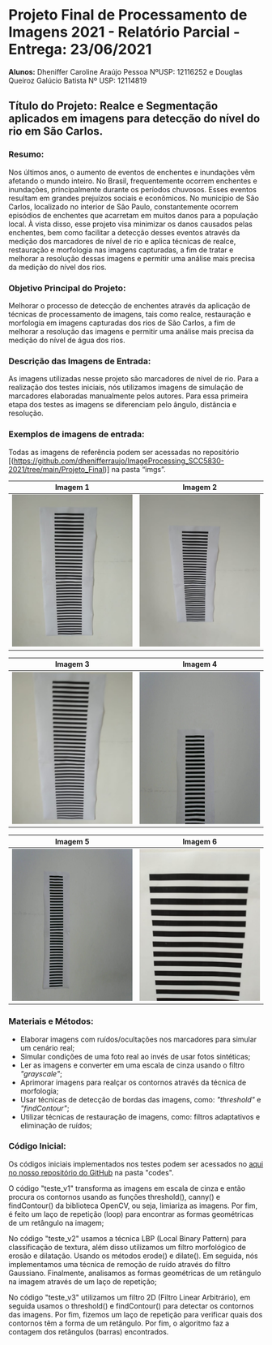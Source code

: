 # Projeto Final de Processamento de Imagens 2021 - Relatório Parcial - Entrega: 23/06/2021


**Alunos:** Dheniffer Caroline Araújo Pessoa NºUSP: 12116252 e Douglas Queiroz Galúcio Batista Nº USP: 12114819

## Título do Projeto: Realce e Segmentação aplicados em imagens para detecção do nível do rio em São Carlos.

### Resumo:

Nos últimos anos, o aumento de eventos de enchentes e inundações vêm afetando o mundo inteiro. No Brasil, frequentemente ocorrem enchentes e inundações, principalmente durante os períodos chuvosos. Esses eventos resultam em grandes prejuízos sociais e econômicos. No município de São Carlos, localizado no interior de São Paulo, constantemente ocorrem episódios de enchentes que acarretam em muitos danos para a população local. À vista disso, esse projeto visa minimizar os danos causados pelas enchentes, bem como facilitar a detecção desses eventos através da medição dos marcadores de nível de rio e aplica técnicas de realce, restauração e morfologia nas imagens capturadas, a fim de tratar e melhorar a resolução dessas imagens e permitir uma análise mais precisa da medição do nível dos rios.


### Objetivo Principal do Projeto:
Melhorar o processo de detecção de enchentes através da aplicação de técnicas de processamento de imagens, tais como realce, restauração e morfologia em imagens capturadas dos rios de São Carlos, a fim de  melhorar a resolução das imagens e permitir uma análise mais precisa da medição do nível de água dos rios. 

### Descrição das Imagens de Entrada:
As imagens utilizadas nesse projeto são marcadores de nível de rio. Para a realização dos testes iniciais, nós utilizamos imagens de simulação de marcadores elaboradas manualmente pelos autores. Para essa primeira etapa dos testes as imagens se diferenciam pelo ângulo, distância e resolução. 

### Exemplos de imagens de entrada:
Todas as imagens de referência podem ser acessadas no repositório [(https://github.com/dhenifferraujo/ImageProcessing_SCC5830-2021/tree/main/Projeto_Final)] na pasta “imgs”.


Imagem 1 |Imagem 2
:-------------------------:|:-------------------------:
<img src="https://github.com/dhenifferraujo/ImageProcessing_SCC5830-2021/blob/main/Projeto_Final/imgs/teste1.jpeg" width="300" height="300"> | <img src="https://github.com/dhenifferraujo/ImageProcessing_SCC5830-2021/blob/main/Projeto_Final/imgs/teste2.jpeg" width="300" height="300"> 

Imagem 3 |Imagem 4
:-------------------------:|:-------------------------:
<img src="https://github.com/dhenifferraujo/ImageProcessing_SCC5830-2021/blob/main/Projeto_Final/imgs/teste3.jpeg" width="300" height="300"> | <img src="https://github.com/dhenifferraujo/ImageProcessing_SCC5830-2021/blob/main/Projeto_Final/imgs/teste4.jpeg" width="300" height="300">

Imagem 5|Imagem 6  
:-------------------------:|:-------------------------:
<img src="https://github.com/dhenifferraujo/ImageProcessing_SCC5830-2021/blob/main/Projeto_Final/imgs/teste5.jpeg" width="300" height="300">  |  <img src="https://github.com/dhenifferraujo/ImageProcessing_SCC5830-2021/blob/main/Projeto_Final/imgs/teste7.jpeg" width="300" height="300">


### Materiais e Métodos:
- Elaborar imagens com ruídos/ocultações nos marcadores para simular um cenário real;
- Simular condições de uma foto real ao invés de usar fotos sintéticas;
- Ler as imagens e converter em uma escala de cinza usando o filtro *"grayscale"*;
- Aprimorar imagens para realçar os contornos através da técnica de morfologia;
- Usar técnicas de detecção de bordas das imagens, como: *"threshold"* e *"findContour"*;
- Utilizar técnicas de restauração de imagens, como: filtros adaptativos e eliminação de ruídos;

### Código Inicial:
Os códigos iniciais implementados nos testes podem ser acessados no [aqui no nosso repositório do GitHub](https://github.com/dhenifferraujo/ImageProcessing_SCC5830-2021/tree/main/Projeto_Final) na pasta "codes".




O código "teste_v1" transforma as imagens em escala de cinza e então procura os contornos usando as funções threshold(), canny() e findContour() da biblioteca OpenCV, ou seja, limiariza as imagens. Por fim, é feito um laço de repetição (loop) para encontrar as formas geométricas de um retângulo na imagem;

No código "teste_v2" usamos a técnica  LBP (Local Binary Pattern) para classificação de textura, além disso utilizamos um filtro morfológico de erosão e dilatação. Usando os métodos erode() e dilate(). Em seguida, nós implementamos uma técnica de remoção de ruído através do filtro Gaussiano. Finalmente, analisamos as formas geométricas de um retângulo na imagem através de um laço de repetição;

No código "teste_v3" utilizamos um filtro 2D (Filtro Linear Arbitrário), em seguida usamos o threshold() e findContour() para detectar os contornos das imagens. Por fim, fizemos um laço de repetição para verificar quais dos contornos têm a forma de um retângulo. Por fim, o algoritmo faz a contagem dos retângulos (barras) encontrados. 
